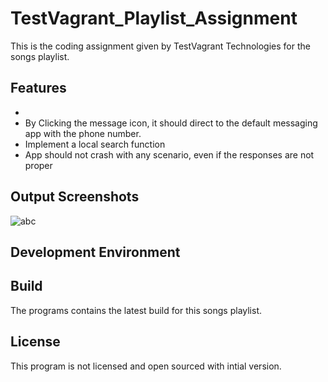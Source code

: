 # TestVagrant_Playlist_Assignment
This is the coding assignment given by TestVagrant Technologies for the songs playlist.


## Features

-
- By Clicking the message icon, it should direct to the default messaging app with the phone number.
- Implement a local search function
- App should not crash with any scenario, even if the responses are not proper


## Output Screenshots

![abc](https://user-images.githubusercontent.com/41104353/184539494-d97fb198-3b9b-4284-9a7e-5bd3cb0da62e.png)


## Development Environment




## Build

The programs contains the latest build for this songs playlist.


## License

This program is not licensed and open sourced with intial version.
